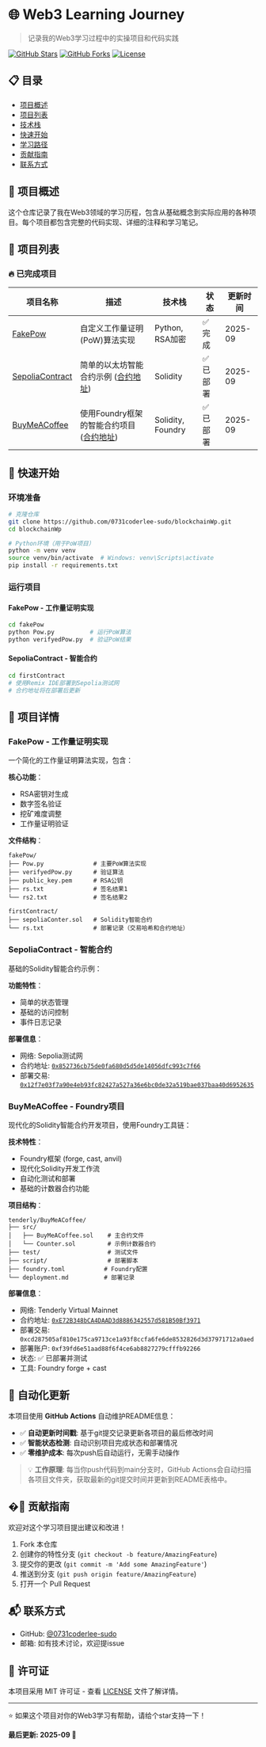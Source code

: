 # 🌐 Web3 Learning Journey

> 记录我的Web3学习过程中的实操项目和代码实践

[![GitHub Stars](https://img.shields.io/github/stars/0731coderlee-sudo/blockchainWp?style=social)](https://github.com/0731coderlee-sudo/blockchainWp)
[![GitHub Forks](https://img.shields.io/github/forks/0731coderlee-sudo/blockchainWp?style=social)](https://github.com/0731coderlee-sudo/blockchainWp)
[![License](https://img.shields.io/badge/license-MIT-blue.svg)](LICENSE)

## 📋 目录

- [项目概述](#-项目概述)
- [项目列表](#-项目列表)
- [技术栈](#-技术栈)
- [快速开始](#-快速开始)
- [学习路径](#-学习路径)
- [贡献指南](#-贡献指南)
- [联系方式](#-联系方式)

## 🎯 项目概述

这个仓库记录了我在Web3领域的学习历程，包含从基础概念到实际应用的各种项目。每个项目都包含完整的代码实现、详细的注释和学习笔记。

## 📁 项目列表

### 🔥 已完成项目

| 项目名称 | 描述 | 技术栈 | 状态 | 更新时间 |
|---------|------|--------|------|----------|
| [FakePow](#fakepow---工作量证明实现) | 自定义工作量证明(PoW)算法实现 | Python, RSA加密 | ✅ 完成 | 2025-09 |
| [SepoliaContract](#sepoliacontract---智能合约) | 简单的以太坊智能合约示例 ([合约地址](https://sepolia.etherscan.io/address/0x852736cb75de0fa680d5d5de14056dfc993c7f66)) | Solidity | ✅ 已部署 | 2025-09 |
| [BuyMeACoffee](#buymeacoffee---foundry项目) | 使用Foundry框架的智能合约项目 ([合约地址](https://virtual.mainnet.eu.rpc.tenderly.co/2beac3f2-1d29-419a-af9b-c3639e77edc6)) | Solidity, Foundry | ✅ 已部署 | 2025-09 |

## 🚀 快速开始

### 环境准备

```bash
# 克隆仓库
git clone https://github.com/0731coderlee-sudo/blockchainWp.git
cd blockchainWp

# Python环境（用于PoW项目）
python -m venv venv
source venv/bin/activate  # Windows: venv\Scripts\activate
pip install -r requirements.txt
```

### 运行项目

#### FakePow - 工作量证明实现
```bash
cd fakePow
python Pow.py          # 运行PoW算法
python verifyedPow.py  # 验证PoW结果
```

#### SepoliaContract - 智能合约
```bash
cd firstContract
# 使用Remix IDE部署到Sepolia测试网
# 合约地址将在部署后更新
```


## 📖 项目详情

### FakePow - 工作量证明实现

一个简化的工作量证明算法实现，包含：

**核心功能**：
- RSA密钥对生成
- 数字签名验证
- 挖矿难度调整
- 工作量证明验证

**文件结构**：
```
fakePow/
├── Pow.py              # 主要PoW算法实现
├── verifyedPow.py      # 验证算法
├── public_key.pem      # RSA公钥
├── rs.txt              # 签名结果1
└── rs2.txt             # 签名结果2

firstContract/
├── sepoliaConter.sol   # Solidity智能合约
└── rs.txt              # 部署记录（交易哈希和合约地址）
```

### SepoliaContract - 智能合约

基础的Solidity智能合约示例：

**功能特性**：
- 简单的状态管理
- 基础的访问控制
- 事件日志记录

**部署信息**：
- 网络: Sepolia测试网
- 合约地址: [`0x852736cb75de0fa680d5d5de14056dfc993c7f66`](https://sepolia.etherscan.io/address/0x852736cb75de0fa680d5d5de14056dfc993c7f66)
- 部署交易: [`0x12f7e03f7a90e4eb93fc82427a527a36e6bc0de32a519bae037baa40d6952635`](https://sepolia.etherscan.io/tx/0x12f7e03f7a90e4eb93fc82427a527a36e6bc0de32a519bae037baa40d6952635)

### BuyMeACoffee - Foundry项目

现代化的Solidity智能合约开发项目，使用Foundry工具链：

**技术特性**：
- Foundry框架 (forge, cast, anvil)
- 现代化Solidity开发工作流
- 自动化测试和部署
- 基础的计数器合约功能

**项目结构**：
```
tenderly/BuyMeACoffee/
├── src/
│   ├── BuyMeACoffee.sol    # 主合约文件
│   └── Counter.sol         # 示例计数器合约
├── test/                   # 测试文件
├── script/                 # 部署脚本  
├── foundry.toml           # Foundry配置
└── deployment.md          # 部署记录
```

**部署信息**：
- 网络: Tenderly Virtual Mainnet
- 合约地址: [`0xE72B348bCA4DAAD3d8886342557d581B50Bf3971`](https://dashboard.tenderly.co/contract/16888/0xE72B348bCA4DAAD3d8886342557d581B50Bf3971)
- 部署交易: `0xcd287505af810e175ca9713ce1a93f8ccfa6fe6de8532826d3d37971712a0aed`
- 部署账户: `0xf39fd6e51aad88f6f4ce6ab8827279cfffb92266`
- 状态: ✅ 已部署并测试
- 工具: Foundry forge + cast

## 🤖 自动化更新

本项目使用 **GitHub Actions** 自动维护README信息：

- ✅ **自动更新时间戳**: 基于git提交记录更新各项目的最后修改时间
- ✅ **智能状态检测**: 自动识别项目完成状态和部署情况  
- ✅ **零维护成本**: 每次push后自动运行，无需手动操作

> 💡 **工作原理**: 每当你push代码到main分支时，GitHub Actions会自动扫描各项目文件夹，获取最新的git提交时间并更新到README表格中。

## �🤝 贡献指南

欢迎对这个学习项目提出建议和改进！

1. Fork 本仓库
2. 创建你的特性分支 (`git checkout -b feature/AmazingFeature`)
3. 提交你的更改 (`git commit -m 'Add some AmazingFeature'`)
4. 推送到分支 (`git push origin feature/AmazingFeature`)
5. 打开一个 Pull Request


## 📬 联系方式

- GitHub: [@0731coderlee-sudo](https://github.com/0731coderlee-sudo)
- 邮箱: 如有技术讨论，欢迎提issue

## 📄 许可证

本项目采用 MIT 许可证 - 查看 [LICENSE](LICENSE) 文件了解详情。

---

⭐ 如果这个项目对你的Web3学习有帮助，请给个star支持一下！

**最后更新: 2025-09 🚀**